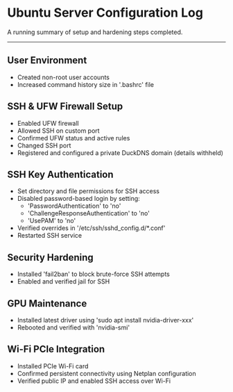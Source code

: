 
# Ubuntu Server Configuration Log

A running summary of setup and hardening steps completed.

----------

## User Environment

-   Created non-root user accounts
-   Increased command history size in '.bashrc' file

## SSH & UFW Firewall Setup

-   Enabled UFW firewall
-   Allowed SSH on custom port
-   Confirmed UFW status and active rules
-   Changed SSH port
-   Registered and configured a private DuckDNS domain (details withheld)

## SSH Key Authentication

-   Set directory and file permissions for SSH access
-   Disabled password-based login by setting:
    -   'PasswordAuthentication' to 'no'
    -   'ChallengeResponseAuthentication' to 'no'
    -   'UsePAM' to 'no'
-   Verified overrides in '/etc/ssh/sshd_config.d/*.conf'
-   Restarted SSH service

## Security Hardening

-   Installed 'fail2ban' to block brute-force SSH attempts
-   Enabled and verified jail for SSH

## GPU Maintenance

-   Installed latest driver using 'sudo apt install nvidia-driver-xxx'
-   Rebooted and verified with 'nvidia-smi'

## Wi-Fi PCIe Integration
-   Installed PCIe Wi-Fi card
-   Confirmed persistent connectivity using Netplan configuration
-   Verified public IP and enabled SSH access over Wi-Fi
